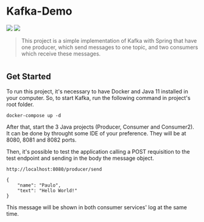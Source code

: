 # Kafka-Demo


<img src="https://img.shields.io/badge/Java-ED8B00?style=for-the-badge&logo=java&logoColor=white" />
<img src="https://img.shields.io/badge/Spring-6DB33F?style=for-the-badge&logo=spring&logoColor=white" />

<br>

> This project is a simple implementation of Kafka with Spring that have one producer, which send messages to one topic, and two consumers which receive these messages.

#

## Get Started

To run this project, it's necessary to have Docker and Java 11 installed in your computer. So, to start Kafka, run the following command in project's root folder.

    docker-compose up -d

After that, start the 3 Java projects (Producer, Consumer and Consumer2). It can be done by throught some IDE of your preference. They will be  at 8080, 8081 and 8082 ports.

Then, it's possible to test the application calling a POST requisition to the test endpoint and sending in the body the message object.

    http://localhost:8080/producer/send

    {
        "name": "Paulo",
        "text": "Hello World!"
    }

This message will be shown in both consumer services' log at the same time.